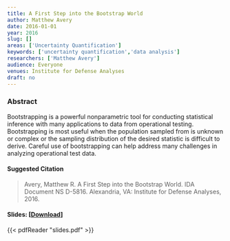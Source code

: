 ```yaml
---
title: A First Step into the Bootstrap World
author: Matthew Avery
date: 2016-01-01
year: 2016
slug: []
areas: ['Uncertainty Quantification']
keywords: ['uncertainty quantification','data analysis']
researchers: ['Matthew Avery']
audience: Everyone
venues: Institute for Defense Analyses
draft: no
---
```




### Abstract
Bootstrapping is a powerful nonparametric tool for conducting statistical inference with many applications to data from operational testing. Bootstrapping is most useful when the population sampled from is unknown or complex or the sampling distribution of the desired statistic is difficult to derive. Careful use of bootstrapping can help address many challenges in analyzing operational test data.

#### Suggested Citation
> Avery, Matthew R. A First Step into the Bootstrap World. IDA Document NS D-5816. Alexandria, VA: Institute for Defense Analyses, 2016.

#### Slides: [[Download](slides.pdf)]
{{< pdfReader "slides.pdf" >}}




